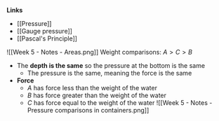 **Links**
- [[Pressure]] 
- [[Gauge pressure]] 
- [[Pascal's Principle]] 

![[Week 5 - Notes - Areas.png]]
Weight comparisons: $A > C > B$
- The **depth is the same** so the pressure at the bottom is the same
	- The pressure is the same, meaning the force is the same
- **Force**
	- $A$ has force less than the weight of the water 
	- $B$ has force greater than the weight of the water
	- $C$ has force equal to the weight of the water
![[Week 5 - Notes - Pressure comparisons in containers.png]]

